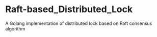 # Raft-based_Distributed_Lock
A Golang implementation of distributed lock based on Raft consensus algorithm
